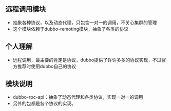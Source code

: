 ## 远程调用模块
* 抽象各种协议，以及动态代理，只包含一对一的调用，不关心集群的管理
* 这个模块依赖于dubbo-remoting模块，抽象了各类的协议

## 个人理解
* 远程调用，最主要的肯定是协议，dubbo提供了许许多多的协议实现，不过官方推荐时使用dubbo自己的协议

## 模块说明
* dubbo-rpc-api：抽象了动态代理和各类协议，实现一对一的调用
* 另外的包都是各个协议的实现。
